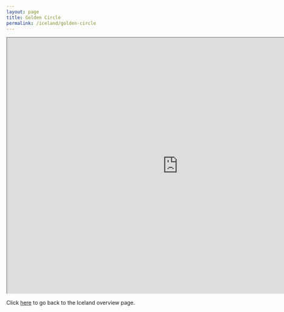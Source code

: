 ```yaml
---
layout: page
title: Golden Circle
permalink: /iceland/golden-circle
---
```

<div class='add-pad'>

<iframe src="https://www.google.com/maps/d/u/0/embed?mid=1pa2chci_332v_3hQr6xE3MlKFzs" width="900" height="675"></iframe>

<p>Click <a href="http://angelariggs.github.io/iceland">here</a> to go back to the Iceland overview page.</p>
</div>